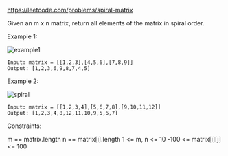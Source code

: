 https://leetcode.com/problems/spiral-matrix

Given an m x n matrix, return all elements of the matrix in spiral order.

Example 1:

![example1](https://assets.leetcode.com/uploads/2020/11/13/spiral1.jpg)

```
Input: matrix = [[1,2,3],[4,5,6],[7,8,9]]
Output: [1,2,3,6,9,8,7,4,5]
```

Example 2:


![spiral](https://assets.leetcode.com/uploads/2020/11/13/spiral.jpg)

```
Input: matrix = [[1,2,3,4],[5,6,7,8],[9,10,11,12]]
Output: [1,2,3,4,8,12,11,10,9,5,6,7]
```

Constraints:

m == matrix.length
n == matrix[i].length
1 <= m, n <= 10
-100 <= matrix[i][j] <= 100